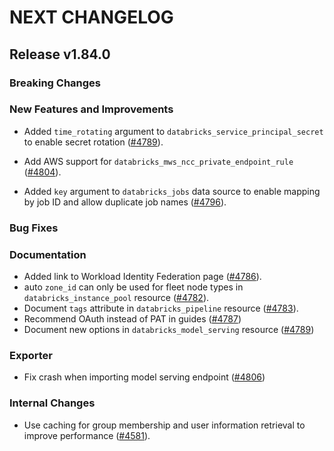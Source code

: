 # NEXT CHANGELOG

## Release v1.84.0

### Breaking Changes

### New Features and Improvements
 * Added `time_rotating` argument to `databricks_service_principal_secret` to enable secret rotation ([#4789](https://github.com/databricks/terraform-provider-databricks/pull/4789)).


* Add AWS support for `databricks_mws_ncc_private_endpoint_rule` ([#4804](https://github.com/databricks/terraform-provider-databricks/pull/4804)).
* Added `key` argument to `databricks_jobs` data source to enable mapping by job ID and allow duplicate job names ([#4796](https://github.com/databricks/terraform-provider-databricks/pull/4796)).

### Bug Fixes

### Documentation

* Added link to Workload Identity Federation page ([#4786](https://github.com/databricks/terraform-provider-databricks/pull/4786)).
* auto `zone_id` can only be used for fleet node types in `databricks_instance_pool` resource ([#4782](https://github.com/databricks/terraform-provider-databricks/pull/4782)).
* Document `tags` attribute in `databricks_pipeline` resource ([#4783](https://github.com/databricks/terraform-provider-databricks/pull/4783)).
* Recommend OAuth instead of PAT in guides ([#4787](https://github.com/databricks/terraform-provider-databricks/pull/4787))
* Document new options in `databricks_model_serving` resource ([#4789](https://github.com/databricks/terraform-provider-databricks/pull/4789))

### Exporter

* Fix crash when importing model serving endpoint ([#4806](https://github.com/databricks/terraform-provider-databricks/pull/4806))

### Internal Changes

* Use caching for group membership and user information retrieval to improve performance ([#4581](https://github.com/databricks/terraform-provider-databricks/pull/4581)).
